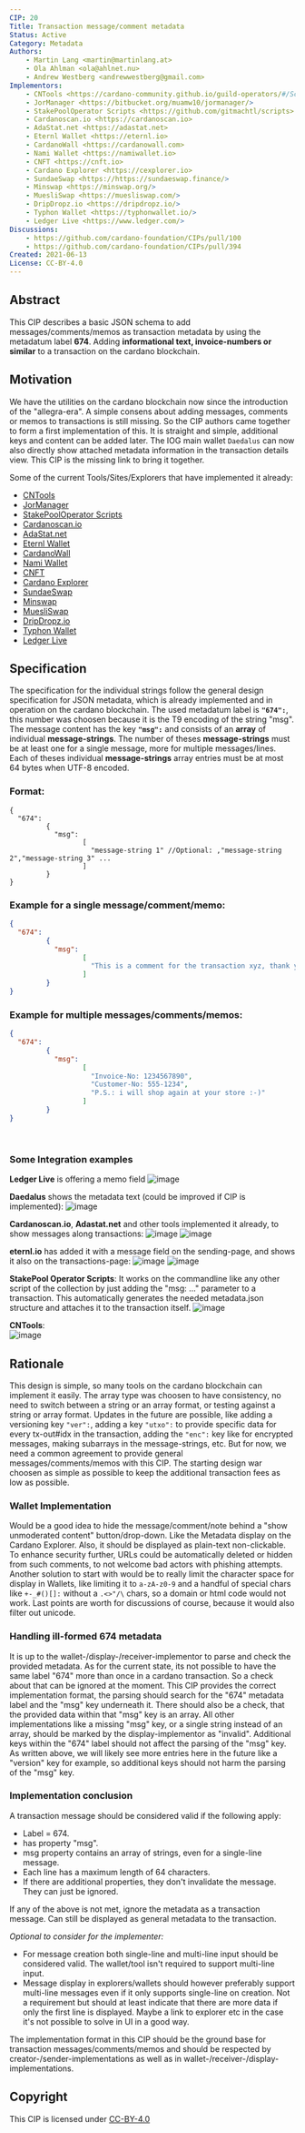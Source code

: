 ```yaml
---
CIP: 20
Title: Transaction message/comment metadata
Status: Active
Category: Metadata
Authors:
    - Martin Lang <martin@martinlang.at>
    - Ola Ahlman <ola@ahlnet.nu>
    - Andrew Westberg <andrewwestberg@gmail.com>
Implementors:
    - CNTools <https://cardano-community.github.io/guild-operators/#/Scripts/cntools>
    - JorManager <https://bitbucket.org/muamw10/jormanager/>
    - StakePoolOperator Scripts <https://github.com/gitmachtl/scripts>
    - Cardanoscan.io <https://cardanoscan.io>
    - AdaStat.net <https://adastat.net>
    - Eternl Wallet <https://eternl.io>
    - CardanoWall <https://cardanowall.com>
    - Nami Wallet <https://namiwallet.io>
    - CNFT <https://cnft.io>
    - Cardano Explorer <https://cexplorer.io>
    - SundaeSwap <https://https://sundaeswap.finance/>
    - Minswap <https://minswap.org/>
    - MuesliSwap <https://muesliswap.com/>
    - DripDropz.io <https://dripdropz.io/>
    - Typhon Wallet <https://typhonwallet.io/>
    - Ledger Live <https://www.ledger.com/>
Discussions:
    - https://github.com/cardano-foundation/CIPs/pull/100
    - https://github.com/cardano-foundation/CIPs/pull/394
Created: 2021-06-13
License: CC-BY-4.0
---
```


## Abstract

This CIP describes a basic JSON schema to add messages/comments/memos as transaction metadata by using the metadatum label **674**.
Adding **informational text, invoice-numbers or similar** to a transaction on the cardano blockchain.

## Motivation

We have the utilities on the cardano blockchain now since the introduction of the "allegra-era". A simple consens about adding messages, comments or memos to transactions is still missing.
So the CIP authors came together to form a first implementation of this. It is straight and simple, additional keys and content can be added later.
The IOG main wallet `Daedalus` can now also directly show attached metadata information in the transaction details view. This CIP is the missing link to bring it together.

Some of the current Tools/Sites/Explorers that have implemented it already:
* [CNTools](https://cardano-community.github.io/guild-operators/#/Scripts/cntools)
* [JorManager](https://bitbucket.org/muamw10/jormanager/)
* [StakePoolOperator Scripts](https://github.com/gitmachtl/scripts)
* [Cardanoscan.io](https://cardanoscan.io)
* [AdaStat.net](https://adastat.net)
* [Eternl Wallet](https://eternl.io)
* [CardanoWall](https://cardanowall.com)
* [Nami Wallet](https://namiwallet.io)
* [CNFT](https://cnft.io)
* [Cardano Explorer](https://cexplorer.io)
* [SundaeSwap](https://https://sundaeswap.finance/)
* [Minswap](https://minswap.org/)
* [MuesliSwap](https://muesliswap.com/)
* [DripDropz.io](https://dripdropz.io/)
* [Typhon Wallet](https://typhonwallet.io/)
* [Ledger Live](https://www.ledger.com/)

## Specification

The specification for the individual strings follow the general design specification for JSON metadata, which is already implemented and in operation on the cardano blockchain.
The used metadatum label is **`"674":`**, this number was choosen because it is the T9 encoding of the string "msg".
The message content has the key **`"msg":`** and consists of an **array** of individual **message-strings**.
The number of theses **message-strings** must be at least one for a single message, more for multiple messages/lines. Each of theses individual **message-strings** array entries must be at most 64 bytes when UTF-8 encoded.

### Format:
```
{
  "674":
         {
           "msg":
                  [
                    "message-string 1" //Optional: ,"message-string 2","message-string 3" ...
                  ]
         }
}
```

### Example for a single message/comment/memo:
``` json
{
  "674":
         {
           "msg":
                  [
                    "This is a comment for the transaction xyz, thank you very much!"
                  ]
         }
}
```

### Example for multiple messages/comments/memos:
``` json
{
  "674":
         {
           "msg":
                  [
                    "Invoice-No: 1234567890",
                    "Customer-No: 555-1234",
                    "P.S.: i will shop again at your store :-)"
                  ]
         }
}
```

&nbsp;<p>

### Some Integration examples

**Ledger Live** is offering a memo field
![image](https://user-images.githubusercontent.com/47434720/204649383-c34ae733-e136-41b8-8fa8-619dde978621.png)

**Daedalus** shows the metadata text (could be improved if CIP is implemented):
![image](https://user-images.githubusercontent.com/47434720/121822100-85b38a80-cc9d-11eb-9d13-1869746a69b2.png)

**Cardanoscan.io**, **Adastat.net** and other tools implemented it already, to show messages along transactions:
![image](https://user-images.githubusercontent.com/47434720/204633595-d865c7ee-0c30-4af1-bb55-3c0ad323b58c.png)
![image](https://user-images.githubusercontent.com/47434720/204634111-256c6c18-974a-41f5-a6e4-b9edee8f9d62.png)

**eternl.io** has added it with a message field on the sending-page, and shows it also on the transactions-page:
![image](https://user-images.githubusercontent.com/47434720/204632224-5be33098-00f6-41da-a2f0-7c138b28354f.png)
![image](https://user-images.githubusercontent.com/47434720/204632802-33f1afa5-d9b2-494f-84fe-d7f0594a7f1b.png)

**StakePool Operator Scripts**: It works on the commandline like any other script of the collection by just adding the "msg: ..." parameter to a transaction. This automatically generates the needed metadata.json structure and attaches it to the transaction itself.
![image](https://user-images.githubusercontent.com/47434720/129110626-6bc5b3c3-102d-4793-b508-7d4190b31cf7.png)

**CNTools**:<br>
![image](https://user-images.githubusercontent.com/47434720/130353491-fc0f3a69-1937-4e72-b680-c04cc069b5c4.png)


## Rationale

This design is simple, so many tools on the cardano blockchain can implement it easily. The array type was choosen to have consistency, no need to switch between a string or
an array format, or testing against a string or array format. Updates in the future are possible, like adding a versioning key `"ver":`, adding a key `"utxo":` to provide specific data for every tx-out#idx in the transaction, adding the `"enc":` key like for encrypted messages, making subarrays in the message-strings, etc. But for now, we need a common agreement to provide general messages/comments/memos with this CIP. The starting design war choosen as simple as possible to keep the additional transaction fees as low as possible.

### Wallet Implementation

Would be a good idea to hide the message/comment/note behind a "show unmoderated content" button/drop-down. Like the Metadata display on the Cardano Explorer. Also, it should be displayed as plain-text non-clickable. To enhance security further, URLs could be automatically deleted or hidden from such comments, to not welcome bad actors with phishing attempts. Another solution to start with would be to really limit the character space for display in Wallets, like limiting it to `a-zA-z0-9` and a handful of special chars like `+-_#()[]:` without a `.<>"/\` chars, so a domain or html code would not work. Last points are worth for discussions of course, because it would also filter out unicode.

### Handling ill-formed 674 metadata

It is up to the wallet-/display-/receiver-implementor to parse and check the provided metadata. As for the current state, its not possible to have the same label "674" more than once in a cardano transaction. So a check about that can be ignored at the moment. This CIP provides the correct implementation format, the parsing should search for the "674" metadata label and the "msg" key underneath it. There should also be a check, that the provided data within that "msg" key is an array. All other implementations like a missing "msg" key, or a single string instead of an array, should be marked by the display-implementor as "invalid". Additional keys within the "674" label should not affect the parsing of the "msg" key. As written above, we will likely see more entries here in the future like a "version" key for example, so additional keys should not harm the parsing of the "msg" key.

### Implementation conclusion

A transaction message should be considered valid if the following apply:

* Label = 674.
* has property "msg".
* msg property contains an array of strings, even for a single-line message.
* Each line has a maximum length of 64 characters.
* If there are additional properties, they don't invalidate the message. They can just be ignored.

If any of the above is not met, ignore the metadata as a transaction message. Can still be displayed as general metadata to the transaction.

_Optional to consider for the implementer:_

* For message creation both single-line and multi-line input should be considered valid. The wallet/tool isn't required to support multi-line input.
* Message display in explorers/wallets should however preferably support multi-line messages even if it only supports single-line on creation. Not a requirement but should at least indicate that there are more data if only the first line is displayed. Maybe a link to explorer etc in the case it's not possible to solve in UI in a good way.

The implementation format in this CIP should be the ground base for transaction messages/comments/memos and should be respected by creator-/sender-implementations as well as in wallet-/receiver-/display-implementations.

## Copyright

This CIP is licensed under [CC-BY-4.0](https://creativecommons.org/licenses/by/4.0/legalcode)
